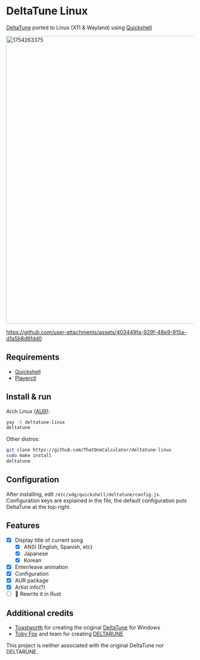 # DeltaTune Linux

[DeltaTune](https://deltatune.toastworth.com/) ported to Linux (X11 & Wayland) using [Quickshell](https://quickshell.org/)

<img width="1408" height="771" alt="1754263375" src="https://github.com/user-attachments/assets/57296ec5-fd1f-45ed-a102-9af09c56bdfe" />

https://github.com/user-attachments/assets/403449fa-929f-48e9-915a-d1a5b8d6fdd0

## Requirements

- [Quickshell](https://quickshell.org/)
- [Playerctl](https://github.com/altdesktop/playerctl)

## Install & run

Arch Linux [(AUR)](https://aur.archlinux.org/packages/deltatune-linux):

```sh
yay -S deltatune-linux
deltatune
```

Other distros:

```sh
git clone https://github.com/ThatOneCalculator/deltatune-linux
sudo make install
deltatune
```

## Configuration

After installing, edit `/etc/xdg/quickshell/deltatune/config.js`. Configuration keys are explained in the file, the default configuration puts DeltaTune at the top-right.

## Features

- [x] Display title of current song
  - [x] ANSI (English, Spanish, etc)
  - [x] Japanese
  - [x] Korean
- [x] Enter/leave animation
- [x] Configuration
- [x] AUR package
- [x] Artist info(?)
- [ ] 🦀 Rewrite it in Rust

## Additional credits

- [Toastworth](https://x.com/Toastworth_) for creating the original [DeltaTune](https://deltatune.toastworth.com/) for Windows
- [Toby Fox](https://bsky.app/profile/tobyfox.undertale.com/) and team for creating [DELTARUNE](https://deltarune.com/)

This project is neither associated with the original DeltaTune nor DELTARUNE.
